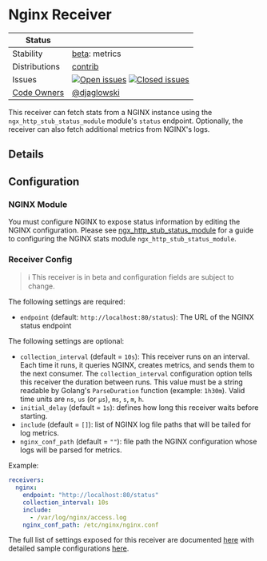 # Nginx Receiver

<!-- status autogenerated section -->
| Status        |           |
| ------------- |-----------|
| Stability     | [beta]: metrics   |
| Distributions | [contrib] |
| Issues        | [![Open issues](https://img.shields.io/github/issues-search/open-telemetry/opentelemetry-collector-contrib?query=is%3Aissue%20is%3Aopen%20label%3Areceiver%2Fnginx%20&label=open&color=orange&logo=opentelemetry)](https://github.com/open-telemetry/opentelemetry-collector-contrib/issues?q=is%3Aopen+is%3Aissue+label%3Areceiver%2Fnginx) [![Closed issues](https://img.shields.io/github/issues-search/open-telemetry/opentelemetry-collector-contrib?query=is%3Aissue%20is%3Aclosed%20label%3Areceiver%2Fnginx%20&label=closed&color=blue&logo=opentelemetry)](https://github.com/open-telemetry/opentelemetry-collector-contrib/issues?q=is%3Aclosed+is%3Aissue+label%3Areceiver%2Fnginx) |
| [Code Owners](https://github.com/open-telemetry/opentelemetry-collector-contrib/blob/main/CONTRIBUTING.md#becoming-a-code-owner)    | [@djaglowski](https://www.github.com/djaglowski) |

[beta]: https://github.com/open-telemetry/opentelemetry-collector#beta
[contrib]: https://github.com/open-telemetry/opentelemetry-collector-releases/tree/main/distributions/otelcol-contrib
<!-- end autogenerated section -->

This receiver can fetch stats from a NGINX instance using the `ngx_http_stub_status_module` module's `status` endpoint. Optionally, the receiver can also fetch additional metrics from NGINX's logs.

## Details

## Configuration

### NGINX Module
You must configure NGINX to expose status information by editing the NGINX
configuration. Please see
[ngx_http_stub_status_module](http://nginx.org/en/docs/http/ngx_http_stub_status_module.html)
for a guide to configuring the NGINX stats module `ngx_http_stub_status_module`.

### Receiver Config

> :information_source: This receiver is in beta and configuration fields are subject to change.

The following settings are required:

- `endpoint` (default: `http://localhost:80/status`): The URL of the NGINX status endpoint

The following settings are optional:

- `collection_interval` (default = `10s`): This receiver runs on an interval.
Each time it runs, it queries NGINX, creates metrics, and sends them to the
next consumer. The `collection_interval` configuration option tells this
receiver the duration between runs. This value must be a string readable by
Golang's `ParseDuration` function (example: `1h30m`). Valid time units are
`ns`, `us` (or `µs`), `ms`, `s`, `m`, `h`.
- `initial_delay` (default = `1s`): defines how long this receiver waits before starting.
- `include` (default = `[]`): list of NGINX log file paths that will be tailed for log metrics.
- `nginx_conf_path` (default = `""`): file path the NGINX configuration whose logs will be parsed for metrics.

Example:

```yaml
receivers:
  nginx:
    endpoint: "http://localhost:80/status"
    collection_interval: 10s
    include:
      - /var/log/nginx/access.log
    nginx_conf_path: /etc/nginx/nginx.conf
```

The full list of settings exposed for this receiver are documented [here](./config.go)
with detailed sample configurations [here](./testdata/config.yaml).
